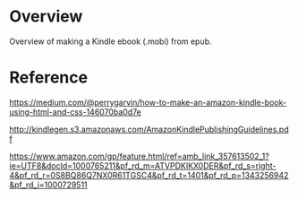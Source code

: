 # Overview

Overview of making a Kindle ebook (.mobi) from epub.



# Reference

https://medium.com/@perrygarvin/how-to-make-an-amazon-kindle-book-using-html-and-css-146070ba0d7e

http://kindlegen.s3.amazonaws.com/AmazonKindlePublishingGuidelines.pdf

https://www.amazon.com/gp/feature.html/ref=amb_link_357613502_1?ie=UTF8&docId=1000765211&pf_rd_m=ATVPDKIKX0DER&pf_rd_s=right-4&pf_rd_r=0S8BQ86Q7NX0R61TGSC4&pf_rd_t=1401&pf_rd_p=1343256942&pf_rd_i=1000729511

